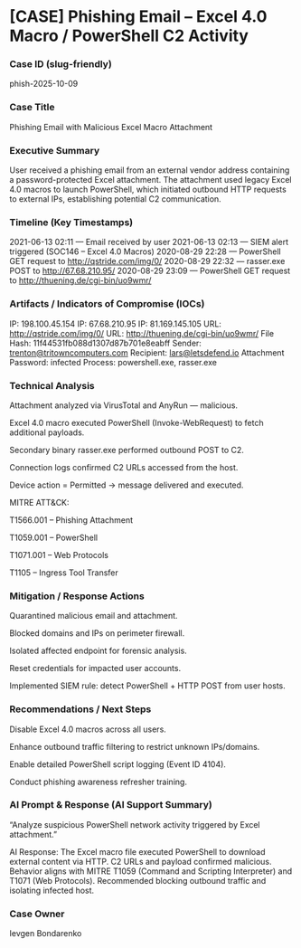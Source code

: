 # [CASE] Phishing Email – Excel 4.0 Macro / PowerShell C2 Activity

### Case ID (slug-friendly)

phish-2025-10-09

### Case Title

Phishing Email with Malicious Excel Macro Attachment

### Executive Summary

User received a phishing email from an external vendor address containing a password-protected Excel attachment.
The attachment used legacy Excel 4.0 macros to launch PowerShell, which initiated outbound HTTP requests to external IPs, establishing potential C2 communication.

### Timeline (Key Timestamps)

2021-06-13 02:11 — Email received by user
2021-06-13 02:13 — SIEM alert triggered (SOC146 – Excel 4.0 Macros)
2020-08-29 22:28 — PowerShell GET request to http://qstride.com/img/0/
2020-08-29 22:32 — rasser.exe POST to http://67.68.210.95/
2020-08-29 23:09 — PowerShell GET request to http://thuening.de/cgi-bin/uo9wmr/


### Artifacts / Indicators of Compromise (IOCs)

IP: 198.100.45.154
IP: 67.68.210.95
IP: 81.169.145.105
URL: http://qstride.com/img/0/
URL: http://thuening.de/cgi-bin/uo9wmr/
File Hash: 11f44531fb088d1307d87b701e8eabff
Sender: trenton@tritowncomputers.com
Recipient: lars@letsdefend.io
Attachment Password: infected
Process: powershell.exe, rasser.exe


### Technical Analysis

Attachment analyzed via VirusTotal and AnyRun — malicious.

Excel 4.0 macro executed PowerShell (Invoke-WebRequest) to fetch additional payloads.

Secondary binary rasser.exe performed outbound POST to C2.

Connection logs confirmed C2 URLs accessed from the host.

Device action = Permitted → message delivered and executed.

MITRE ATT&CK:

T1566.001 – Phishing Attachment

T1059.001 – PowerShell

T1071.001 – Web Protocols

T1105 – Ingress Tool Transfer

### Mitigation / Response Actions

Quarantined malicious email and attachment.

Blocked domains and IPs on perimeter firewall.

Isolated affected endpoint for forensic analysis.

Reset credentials for impacted user accounts.

Implemented SIEM rule: detect PowerShell + HTTP POST from user hosts.

### Recommendations / Next Steps

Disable Excel 4.0 macros across all users.

Enhance outbound traffic filtering to restrict unknown IPs/domains.

Enable detailed PowerShell script logging (Event ID 4104).

Conduct phishing awareness refresher training.

### AI Prompt & Response (AI Support Summary)

“Analyze suspicious PowerShell network activity triggered by Excel attachment.”

AI Response:
The Excel macro file executed PowerShell to download external content via HTTP.
C2 URLs and payload confirmed malicious.
Behavior aligns with MITRE T1059 (Command and Scripting Interpreter) and T1071 (Web Protocols).
Recommended blocking outbound traffic and isolating infected host.

### Case Owner

Ievgen Bondarenko
